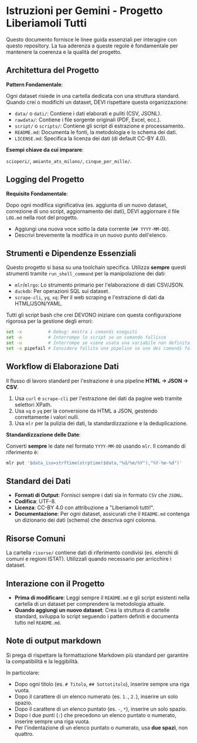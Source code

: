 # Istruzioni per Gemini - Progetto Liberiamoli Tutti

Questo documento fornisce le linee guida essenziali per interagire con questo repository. La tua aderenza a queste regole è fondamentale per mantenere la coerenza e la qualità del progetto.

## Architettura del Progetto

**Pattern Fondamentale**:

Ogni dataset risiede in una cartella dedicata con una struttura standard. Quando crei o modifichi un dataset, DEVI rispettare questa organizzazione:

- `data/` o `dati/`: Contiene i dati elaborati e puliti (CSV, JSONL).
- `rawdata/`: Contiene i file sorgente originali (PDF, Excel, ecc.).
- `script/` o `scripts/`: Contiene gli script di estrazione e processamento.
- `README.md`: Documenta le fonti, la metodologia e lo schema dei dati.
- `LICENSE.md`: Specifica la licenza dei dati (di default CC-BY 4.0).

**Esempi chiave da cui imparare**:

`scioperi/`, `amianto_ats_milano/`, `cinque_per_mille/`.

## Logging del Progetto

**Requisito Fondamentale**:

Dopo ogni modifica significativa (es. aggiunta di un nuovo dataset, correzione di uno script, aggiornamento dei dati), DEVI aggiornare il file `LOG.md` nella root del progetto.

- Aggiungi una nuova voce sotto la data corrente (`## YYYY-MM-DD`).
- Descrivi brevemente la modifica in un nuovo punto dell'elenco.

## Strumenti e Dipendenze Essenziali

Questo progetto si basa su una toolchain specifica. Utilizza **sempre** questi strumenti tramite `run_shell_command` per la manipolazione dei dati:

- `mlr`/`mlrgo`: Lo strumento primario per l'elaborazione di dati CSV/JSON.
- `duckdb`: Per operazioni SQL sui dataset.
- `scrape-cli`, `yq`, `xq`: Per il web scraping e l'estrazione di dati da HTML/JSON/YAML.

Tutti gli script bash che crei DEVONO iniziare con questa configurazione rigorosa per la gestione degli errori:

```bash
set -x          # Debug: mostra i comandi eseguiti
set -e          # Interrompe lo script se un comando fallisce
set -u          # Interrompe se viene usata una variabile non definita
set -o pipefail # Considera fallita una pipeline se uno dei comandi fallisce
```

## Workflow di Elaborazione Dati

Il flusso di lavoro standard per l'estrazione è una pipeline **HTML → JSON → CSV**.

1. Usa `curl` e `scrape-cli` per l'estrazione dei dati da pagine web tramite selettori XPath.
2. Usa `xq` o `yq` per la conversione da HTML a JSON, gestendo correttamente i valori nulli.
3. Usa `mlr` per la pulizia dei dati, la standardizzazione e la deduplicazione.

**Standardizzazione delle Date**:

Converti **sempre** le date nel formato `YYYY-MM-DD` usando `mlr`. Il comando di riferimento è:

```bash
mlr put '$data_iso=strftime(strptime($data,"%d/%m/%Y"),"%Y-%m-%d")'
```

## Standard dei Dati

- **Formati di Output**: Fornisci sempre i dati sia in formato `CSV` che `JSONL`.
- **Codifica**: UTF-8.
- **Licenza**: CC-BY 4.0 con attribuzione a "Liberiamoli tutti!".
- **Documentazione**: Per ogni dataset, assicurati che il `README.md` contenga un dizionario dei dati (schema) che descriva ogni colonna.

## Risorse Comuni

La cartella `risorse/` contiene dati di riferimento condivisi (es. elenchi di comuni e regioni ISTAT). Utilizzali quando necessario per arricchire i dataset.

## Interazione con il Progetto

- **Prima di modificare**: Leggi sempre il `README.md` e gli script esistenti nella cartella di un dataset per comprendere la metodologia attuale.
- **Quando aggiungi un nuovo dataset**: Crea la struttura di cartelle standard, sviluppa lo script seguendo i pattern definiti e documenta tutto nel `README.md`.

## Note di output markdown

Si prega di rispettare la formattazione Markdown più standard per garantire la compatibilità e la leggibilità.

In particolare:

- Dopo ogni titolo (es. `# Titolo`, `## Sottotitolo`), inserire sempre una riga vuota.
- Dopo il carattere di un elenco numerato (es. `1.`, `2.`), inserire un solo spazio.
- Dopo il carattere di un elenco puntato (es. `-`, `*`), inserire un solo spazio.
- Dopo i due punti (`:`) che precedono un elenco puntato o numerato, inserire sempre una riga vuota.
- Per l'indentazione di un elenco puntato o numerato, usa **due spazi**, non quattro.
